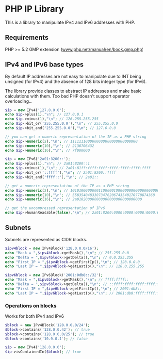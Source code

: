 # PHP IP Library

This is a library to manipulate IPv4 and IPv6 addresses with PHP.

## Requirements

PHP >= 5.2
GMP extension (www.php.net/manual/en/book.gmp.php)

## IPv4 and IPv6 base types

By default IP addresses are not easy to manipulate due to INT being unsigned (for IPv4) and the absence of 128 bits integer type (for IPv6).

The library provide classes to abstract IP addresses and make basic calculations with them. Too bad PHP doesn't support operator overloading...

```php
$ip = new IPv4('127.0.0.0');
echo $ip->plus(1),"\n"; // 127.0.0.1
echo $ip->minus(1),"\n"; // 126.255.255.255
echo $ip->bit_or('255.255.0.0'),"\n"; // 255.255.0.0
echo $ip->bit_and('255.255.0.0'),"\n"; // 127.0.0.0

// you can get a numeric representation of the IP as a PHP string
echo $ip->numeric(2),"\n"; // 1111111000000000000000000000000
echo $ip->numeric(10),"\n"; // 2130706432
echo $ip->numeric(16),"\n"; // 7f000000

$ip = new IPv6('2a01:8200::');
echo $ip->plus(1),"\n"; // 2a01:8200::1
echo $ip->minus(1),"\n"; // 2a01:81ff:ffff:ffff:ffff:ffff:ffff:ffff
echo $ip->bit_or('::ffff'),"\n"; // 2a01:8200::ffff
echo $ip->bit_and('ffff::'),"\n"; // 2a01::

// get a numeric representation of the IP as a PHP string
echo $ip->numeric(2),"\n"; // 101010000000011000001000000000000000000000000000000000000000000000000000000000000000000000000000000000000000000000000000000000"
echo $ip->numeric(10),"\n"; // 55835404833073476206743540170770874368
echo $ip->numeric(16),"\n"; // 2a018200000000000000000000000000

// get the uncompressed representation of IPv6
echo $ip->humanReadable(false),"\n"; // 2a01:8200:0000:0000:0000:0000:0000:0000
```

## Subnets

Subnets are represented as CIDR blocks.

```php
$ipv4block = new IPv4Block('128.0.0.0/16');
echo "Mask = ",$ipv4block->getMask(),"\n"; // 255.255.0.0
echo "Delta = ",$ipv4block->getDelta(),"\n"; // 0.0.255.255
echo "First IP = ",$ipv4block->getFirstIp(),"\n"; // 128.0.0.0
echo "Last IP = ",$ipv4block->getLastIp(),"\n"; // 128.0.255.255

$ipv6block = new IPv6Block('2001:0db8::/32');
echo "Mask = ",$ipv6block->getMask(),"\n"; // ffff:ffff::
echo "Delta = ",$ipv6block->getDelta(),"\n"; // ::ffff:ffff:ffff:ffff:ffff:ffff
echo "First IP = ",$ipv6block->getFirstIp(),"\n"; // 2001:db8::
echo "Last IP = ",$ipv6block->getLastIp(),"\n"; // 2001:db8:ffff:ffff:ffff:ffff:ffff:ffff
```

### Operations on blocks

Works for both IPv4 and IPv6

```php
$block = new IPv4Block('128.0.0.0/24');
$block->contains('128.0.0.42'); // true
$block->contains('128.0.0.0/25'); // true
$block->contains('10.0.0.1'); // false

$ip = new IPv4('128.0.0.0');
$ip->isContainedIn($block); // true
```